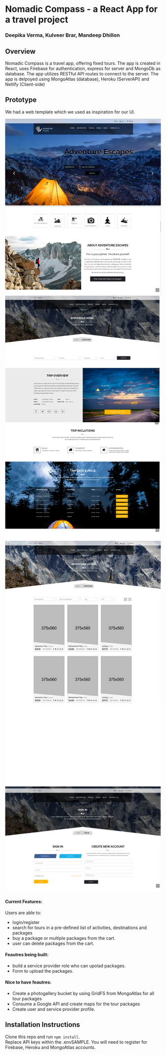 # Nomadic Compass - a React App for a travel project

### Deepika Verma, Kulveer Brar, Mandeep Dhillon

## Overview

Nomadic Compass is a travel app, offering fixed tours. The app is created in React, uses Firebase for authentication, express for server and MongoDb as database.  The app utilizes RESTful API routes to connect to the server. The app is delpoyed using MongoAtlas (database), Heroku (ServerAPI) and Netlify (Client-side)

## Prototype

We had a web template which we used as inspiration for our UI.

<img src = "/assets/RDG.jpg">
<img src = "/assets/RDG1.jpg">
<img src = "/assets/RDG2.jpg">
<img src = "/assets/RDG3.jpg">

#### Current Features: 
Users are able to: 
- login/register 
- search for tours in a pre-defined list of activities, destinations and packages
- buy a package or multiple packages from the cart.
- user can delete packages from the cart.

#### Feautres being built:
- build a service provider role who can upolad packages.
- Form to upload the packages.

#### Nice to have feautres:
- Create a photogallery bucket by using GridFS from MongoAtlas for all tour packages
- Consume a Google API and create maps for the tour packages
- Create user and service provider profile. 


## Installation Instructions

Clone this repo and run `npm install`.  
Replace API keys within the .envSAMPLE. You will need to register for Firebase, Heroku and MongoAtlas accounts.

